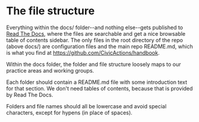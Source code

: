 # The file structure

Everything within the docs/ folder--and nothing else--gets published to [Read The Docs](https://handbook.civicactions.com/en/latest/README/), where the files are searchable and get a nice browsable table of contents sidebar. The only files in the root directory of the repo (above docs/) are configuration files and the main repo README.md, which is what you find at <https://github.com/CivicActions/handbook>.

Within the docs folder, the folder and file structure loosely maps to our practice areas and working groups.

Each folder should contain a README.md file with some introduction text for that section. We don't need tables of contents, because that is provided by Read The Docs.

Folders and file names should all be lowercase and avoid special characters, except for hypens (in place of spaces).
